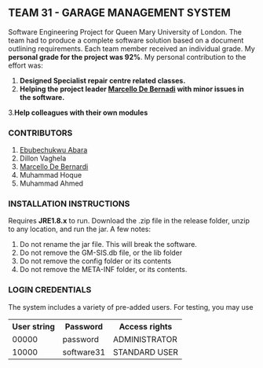 ## TEAM 31 - GARAGE MANAGEMENT SYSTEM

Software Engineering Project for Queen Mary University of London. The team had to produce a complete software solution based on a document outlining requirements. Each team member received an individual grade. My **personal grade for the project was 92%**. My personal contribution to the effort was:

1. **Designed Specialist repair centre related classes.**
2. **Helping the project leader [Marcello De Bernadi](https://github.com/marcellodebernardi) with minor issues in the software.**

3.**Help colleagues with their own modules**

### CONTRIBUTORS
1. [Ebubechukwu Abara](https://github.com/ena3)
2. Dillon Vaghela
3. [Marcello De Bernardi](https://github.com/marcellodebernardi)
4. Muhammad Hoque
5. Muhammad Ahmed

### INSTALLATION INSTRUCTIONS
Requires **JRE1.8.x** to run. Download the .zip file in the release folder, unzip to any location, and run the jar. A few notes:

1. Do not rename the jar file. This will break the software.
2. Do not remove the GM-SIS.db file, or the lib folder
3. Do not remove the config folder or its contents
4. Do not remove the META-INF folder, or its contents.


### LOGIN CREDENTIALS
The system includes a variety of pre-added users. For testing, you may use
<table>
<tr><th>User string</th><th>Password</th><th>Access rights</th></tr>
<tr><td>00000</td><td>password</td><td>ADMINISTRATOR</td></tr>
<tr><td>10000</td><td>software31</td><td>STANDARD USER</td></tr>
</table>
